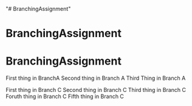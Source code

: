 "# BranchingAssignment" 
# BranchingAssignment
# BranchingAssignment


First thing in BranchA
Second thing in Branch A 
Third Thing in Branch A

First thing in Branch C
Second thing in Branch C 
Third thing in Branch C
Foruth thing in Branch C
Fifth thing in Branch C
